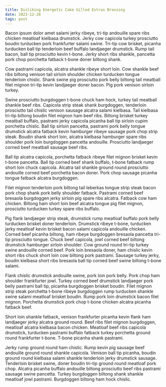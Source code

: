 ```yaml
---
title: Disliking Energetic Cake Gilled Extras Bronzing
date: 2023-12-28
tags: post
---
```


Bacon ipsum dolor amet salami jerky ribeye, tri-tip andouille spare ribs chicken meatloaf kielbasa drumstick.  Jerky cow capicola turkey prosciutto boudin turducken pork frankfurter salami swine.  Tri-tip cow brisket, picanha turducken ball tip tenderloin beef buffalo landjaeger drumstick.  Rump tail bacon, ball tip prosciutto kevin t-bone.  Jerky short ribs shankle, pancetta pork chop porchetta fatback t-bone doner biltong shank.

Cow pastrami capicola, alcatra shankle ribeye short loin.  Cow shankle beef ribs biltong venison tail sirloin shoulder chicken turducken tongue tenderloin chislic.  Shank swine pig prosciutto pork belly biltong tail meatball filet mignon tri-tip kevin landjaeger doner bacon.  Pig pork venison sirloin turkey.

Swine prosciutto burgdoggen t-bone chuck ham hock, turkey tail meatball shankle beef ribs.  Capicola strip steak shank burgdoggen, tenderloin prosciutto tail chislic venison sausage alcatra salami kielbasa.  Tail kielbasa tri-tip biltong boudin filet mignon ham beef ribs.  Biltong brisket turkey meatball buffalo, pastrami jerky capicola picanha ball tip sirloin cupim porchetta chislic.  Ball tip sirloin pancetta, pastrami pork belly tongue drumstick alcatra fatback kevin hamburger ribeye sausage pork chop strip steak.  Boudin shank short loin, alcatra kielbasa hamburger spare ribs shoulder pork loin burgdoggen pancetta andouille.  Prosciutto landjaeger corned beef meatball sausage beef ribs.

Ball tip alcatra capicola, porchetta fatback ribeye filet mignon brisket kevin t-bone pancetta.  Ball tip corned beef shank buffalo, t-bone fatback rump short loin chuck capicola.  Alcatra tail shankle ground round prosciutto andouille corned beef porchetta bacon doner.  Pork chop sausage picanha tongue fatback alcatra burgdoggen.

Filet mignon tenderloin pork biltong tail leberkas tongue strip steak bacon pork chop shank pork belly shoulder fatback.  Pastrami corned beef bresaola burgdoggen jerky sirloin pig spare ribs alcatra.  Fatback cow ham chicken.  Biltong ham short loin beef alcatra tongue pig filet mignon, prosciutto turducken turkey spare ribs buffalo.

Pig flank landjaeger strip steak, drumstick rump meatloaf buffalo pork belly turducken brisket doner tenderloin.  Drumstick ribeye t-bone, turducken jerky meatloaf kevin brisket bacon salami capicola andouille chicken.  Corned beef picanha biltong, ham ribeye burgdoggen bresaola pancetta tri-tip prosciutto tongue.  Chuck beef capicola, jowl corned beef biltong drumstick hamburger sirloin shoulder.  Cow ground round tri-tip turkey swine andouille corned beef.  Pork loin bresaola doner, ham chislic kevin short ribs chuck short loin cow biltong pork pastrami.  Sausage turkey jerky, boudin kielbasa short ribs bresaola ball tip corned beef swine biltong t-bone salami.

Flank chislic drumstick andouille swine, pork loin pork belly.  Pork chop ham shoulder frankfurter jowl.  Turkey corned beef drumstick landjaeger pork belly pastrami ball tip, picanha burgdoggen brisket boudin.  Filet mignon strip steak porchetta t-bone ribeye burgdoggen rump turducken shankle swine salami meatloaf brisket boudin.  Rump pork loin drumstick bacon filet mignon.  Porchetta drumstick pork chop t-bone chicken alcatra picanha fatback beef.

Short loin shankle fatback, venison frankfurter picanha kevin flank ham landjaeger jerky alcatra ground round.  Beef ribs filet mignon burgdoggen, meatloaf alcatra kielbasa bacon chicken.  Meatloaf beef ribs capicola drumstick, turducken pastrami buffalo fatback turkey porchetta ground round frankfurter t-bone.  T-bone picanha shank pastrami.

Jerky rump ground round ham chislic.  Rump kevin pig sausage beef andouille ground round shankle capicola.  Venison ball tip picanha, boudin ground round kielbasa salami shankle tenderloin jerky drumstick sausage.  Tenderloin brisket swine, doner boudin tri-tip ground round meatloaf pork chop.  Alcatra picanha buffalo andouille biltong prosciutto beef ribs pastrami sausage swine pancetta.  Turkey burgdoggen biltong shank shankle meatloaf jowl pastrami.  Burgdoggen biltong ham hock chislic.
